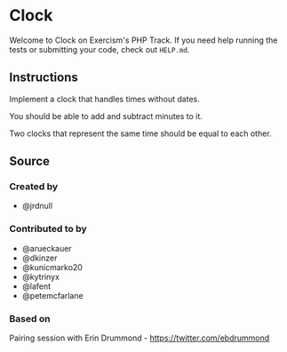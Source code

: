 # Clock

Welcome to Clock on Exercism's PHP Track.
If you need help running the tests or submitting your code, check out `HELP.md`.

## Instructions

Implement a clock that handles times without dates.

You should be able to add and subtract minutes to it.

Two clocks that represent the same time should be equal to each other.

## Source

### Created by

- @jrdnull

### Contributed to by

- @arueckauer
- @dkinzer
- @kunicmarko20
- @kytrinyx
- @lafent
- @petemcfarlane

### Based on

Pairing session with Erin Drummond - https://twitter.com/ebdrummond